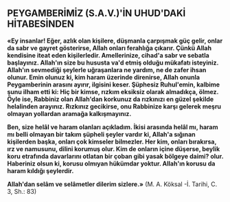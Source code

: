 ## PEYGAMBERİMİZ (S.A.V.)'İN UHUD'DAKİ HİTABESİNDEN

**«Ey insanlar! Eğer, azlık olan kişilere, düş­manla çarpışmak güç gelir, onlar da sabr ve gayret gösterirse, Allah onları ferahlığa çıkarır. Çünkü Allah kendisine iteat eden kişilerledir. Amellerinize, cihad'a sabr ve sebatla başlayınız. Allah'ın size bu hususta va'd etmiş olduğu mü­kafatı isteyiniz. Allah'ın sevmediği şeylerle uğ­raşanlara ne yardım, ne de zafer ihsan olunur. Emin olunuz ki, kim haram üzerinde dire­nirse, Allah onunla Peygamberinin arasını ayı­rır, ilgisini keser. Şüphesiz Ruhul'emin, kalbime şunu ilham etti ki: Hiç bir kimse, rızkım eksik­siz olarak almadıkça, ölmez. Öyle ise, Rabbiniz olan Allah'dan korkunuz da rızkınızı en güzel şekilde helalinden arayınız. Rızkınız gecikirse, onu Rabbinize karşı gelerek meşru olmayan yol­lardan aramağa kalkışmayınız.**

**Ben, size helâl ve haram olanları açıkladım. İkisi arasında helâl mı, haram mı belli olmayan bir takım şüpheli şeyler vardır ki, Allah'a sığı­nan kişilerden başka, onları çok kimseler bil­mezler. Her kim, onları bırakırsa, ırz ve namu­sunu, dilini korumuş olur. Kim de onların içi­ne düşerse, beylik koru etrafında davarlarını ot­latan bir çoban gibi yasak bölgeye daimi? olur. Haberiniz olsun ki, korusu olmıyan hüküm­dar yoktur. Allah'ın korusu da haram kıldığı şeylerdir.**

**Allah'dan selâm ve selâmetler dilerim siz­lere.»**
(M. A. Köksal -İ. Tarihi, C. 3, Sh.: 83)
